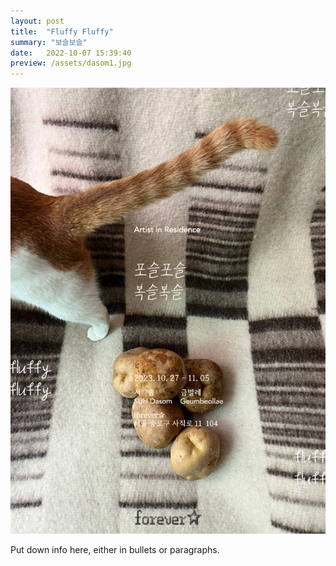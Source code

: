 ```yaml
---
layout: post
title:  "Fluffy Fluffy"
summary: "보슬보슬"
date:   2022-10-07 15:39:40
preview: /assets/dasom1.jpg
---
```

 
![Picture 1](/assets/dasom.jpg)

Put down info here, either in bullets or paragraphs.
